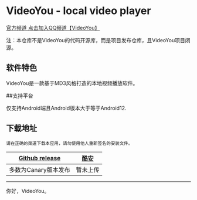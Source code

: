 # VideoYou - local video player

[官方频道 点击加入QQ频道【VideoYou】](https://pd.qq.com/s/61vf6d5qi)

注：本仓库不是VideoYou的代码开源库，而是项目发布仓库，且VideoYou项目闭源。

## 软件特色

VideoYou是一款基于MD3风格打造的本地视频播放软件。

##支持平台

仅支持Android端且Android版本大于等于Android12.

## 下载地址

`请在正确的渠道下载本应用，请勿使用他人重新签名的安装文件。`

|  [Github release](https://github.com/Clearpole/VideoYou/releases) | [酷安]() | 
|:--:|:--:|
| 多数为Canary版本发布| 暂未上传 |

___

你好，VideoYou。
